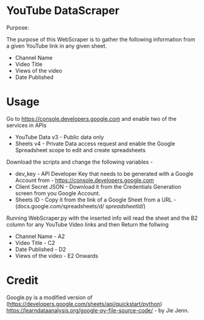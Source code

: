 # YouTube DataScraper

Purpose: 

The purpose of this WebScraper is to gather the following information from a given YouTube link in any given sheet.
- Channel Name 
- Video Title 
- Views of the video
- Date Published 


# Usage 

Go to https://console.developers.google.com and enable two of the services in APIs 
- YouTube Data v3 - Public data only
- Sheets v4  - Private Data access request and enable the Google Spreadsheet scope to edit and create spreadsheets




Download the scripts and change the following variables - 
- dev_key - API Developer Key that needs to be generated with a Google Account from - https://console.developers.google.com
- Client Secret JSON - Download it from the Credentials Generation screen from you Google Account.
- Sheets ID - Copy it from the link of a Google Sheet from a URL - (docs.google.com/spreadsheets/d/ *spreadsheetId*/)

Running WebScraper.py with the inserted info will read the sheet and the B2 column for any YouTube Video links and then Return the follwing 
- Channel Name - A2 
- Video Title - C2 
- Date Published - D2 
- Views of the video - E2 Onwards 


# Credit 

Google.py is a modified version of (https://developers.google.com/sheets/api/quickstart/python) https://learndataanalysis.org/google-py-file-source-code/ - by Jie Jenn. 
